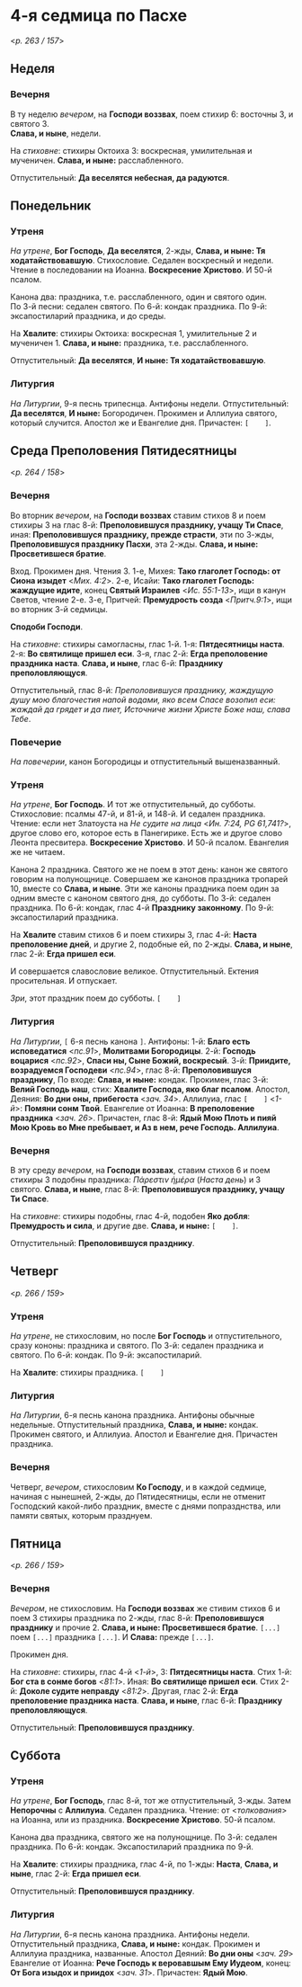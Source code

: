 
# 4-я седмица по Пасхе

<*p. 263 / 157*>

## Неделя

### Вечерня

В ту неделю *вечером*, на **Господи воззвах**, поем стихир 6: восточны 3, и святого 3.  
**Слава, и ныне**, недели. 

На *стиховне*: стихиры Октоиха 3: воскресная, умилительная и мученичен. **Слава, и ныне:** 
расслабленного. 

Отпустительный: **Да веселятся небесная, да радуются**.   
  
## Понедельник

### Утреня

*На утрене*, **Бог Господь**, **Да веселятся**, 2-жды, **Слава, и ныне: Тя ходатайствовавшую**. 
Стихословие. Седален воскресный и недели. Чтение в последовании на Иоанна. **Воскресение Христово**. 
И 50-й псалом. 

Канона два: праздника, т.е. расслабленного, один и святого один.  
По 3-й песни: седален святого. 
По 6-й: кондак праздника. 
По 9-й: эксапостиларий праздника, и до среды. 

На **Хвалите**: стихиры Октоиха: воскресная 1, умилительные 2 и мученичен 1. **Слава, и ныне:** праздника, 
т.е. расслабленного.

Отпустительный: **Да веселятся**, **И ныне: Тя ходатайствовавшую**.

### Литургия

*На Литургии*, 9-я песнь трипеснца. Антифоны недели. 
Отпустительный: **Да веселятся**, **И ныне:** Богородичен.
Прокимен и Аллилуиа святого, который случится. 
Апостол же и Евангелие дня. 
Причастен: `[    ]`. 

## Среда Преполовения Пятидесятницы 

<*p. 264 / 158*>

### Вечерня

Во вторник *вечером*, на **Господи воззвах** ставим стихов 8 и поем стихиры 3 на глас 8-й: 
**Преполовившуся празднику, учащу Ти Спасе**, иная: **Преполовившуся празднику, прежде страсти**, эти по 3-жды,  
**Преполовившуся празднику Пасхи**, эта 2-жды. **Слава, и ныне: Просветившеся братие**. 

Вход. Прокимен дня. Чтения 3. 
1-е, Михея: **Тако глаголет Господь: от Сиона изыдет** <*Мих. 4:2*>. 
2-е, Исайи: **Тако глаголет Господь: жаждущие идите**, конец **Святый Израилев** <*Ис. 55:1-13*>, ищи 
в канун Светов, чтение 2-е. 
3-е, Притчей: **Премудрость созда** <*Притч.9:1*>, ищи во вторник 3-й седмицы. 

**Сподоби Господи**. 

На *стиховне*: стихиры самогласны, глас 1-й. 1-я: **Пятдесятницы наста**. 2-я: **Во святилище пришел еси**. 
3-я, глас 2-й: **Егда преполовение праздника наста**. **Слава, и ныне**, глас 6-й: 
**Празднику преполовляющуся**. 

Отпустительный, глас 8-й: *Преполовившуся празднику, жаждущую душу мою благочестия напой водами, яко всем 
Спасе возопил еси: жаждай да грядет и да пиет, Источниче жизни Христе Боже наш, слава Тебе*. 

### Повечерие

*На повечерии*, канон Богородицы и отпустительный вышеназванный. 

### Утреня

*На утрене*, **Бог Господь**. И тот же отпустительный, до субботы. 
Стихословие: псалмы 47-й, и 81-й, и 148-й. И седален праздника. 
Чтение: если нет Златоуста на *Не судите на лица* <*Ин. 7:24, PG 61,741?*>, другое слово его, которое есть 
в Панегирике. Есть же и другое слово Леонта пресвитера. **Воскресение Христово**. И 50-й псалом. 
Евангелия же не читаем. 

Канона 2 праздника. Святого же не поем в этот день: канон же святого говорим на полунощнице. Совершаем же 
канонов праздника тропарей 10, вместе со **Слава, и ныне**. Эти же каноны праздника поем один за одним вместе 
с каноном святого дня, до субботы. 
По 3-й: седален праздника. 
По 6-й: кондак, глас 4-й **Празднику законному**. 
По 9-й: эксапостиларий праздника. 

На **Хвалите** ставим стихов 6 и поем стихиры 3, глас 4-й: **Наста преполовение дней**, и другие 2, 
подобные ей, по 2-жды. **Слава, и ныне**, глас 2-й: **Егда пришел еси**. 

И совершается славословие великое. Отпустительный. Ектения просительная. И отпускает. 

*Зри*, этот праздник поем до субботы. `[    ]` 

### Литургия

*На Литургии*, `[` 6-я песнь канона `]`. Антифоны: 
1-й: **Благо есть исповедатися** <*пс.91*>, **Молитвами Богородицы**.
2-й: **Господь воцарися** <*пс.92*>, **Спаси ны, Сыне Божий, воскресый**. 
3-й: **Приидите, возрадуемся Господеви** <*пс.94*>, глас 8-й: **Преполовившуся празднику**,
По входе: **Слава, и ныне:** кондак. 
Прокимен, глас 3-й: **Велий Господь наш**, стих: **Хвалите Господа, яко благ псалом**.
Апостол, Деяния: **Во дни оны, прибегоста** <*зач. 34*>. 
Аллилуиа, глас `[    ]` <*1-й*>: **Помяни сонм Твой**. 
Евангелие от Иоанна: **В преполовение праздника** <*зач. 26*>. 
Причастен, глас 8-й: **Ядый Мою Плоть и пияй Мою Кровь во Мне пребывает, и Аз в нем, рече Господь. 
Аллилуиа**.

### Вечерня

В эту среду *вечером*, на **Господи воззвах**, ставим стихов 6 и поем стихиры 3 подобны праздника: 
*Πάρεστιν ἡμέρα* (*Наста день*) и 3 святого. **Слава, и ныне**, глас 8-й: **Преполовившуся празднику, 
учащу Ти Спасе**. 

На *стиховне*: стихиры подобны, глас 4-й, подобен **Яко добля**: **Премудрость и сила**, и другие 
две. **Слава, и ныне:** `[    ]`.

Отпустительный: **Преполовившуся празднику**. 
  
## Четверг 

<*p. 266 / 159*>

### Утреня

*На утрене*, не стихословим, но после **Бог Господь** и отпустительного, сразу кононы: праздника и святого. 
По 3-й: седален праздника и святого. 
По 6-й: кондак. 
По 9-й: эксапостиларий. 

На **Хвалите**: стихиры праздника. `[    ]`

### Литургия

*На Литургии*, 6-я песнь канона праздника. Антифоны обычные недельные. 
Отпустительный праздника, **Слава, и ныне:** кондак. 
Прокимен святого, и Аллилуиа. 
Апостол и Евангелие дня. 
Причастен праздника. 

### Вечерня

Четверг, *вечером*, стихословим **Ко Господу**, и в каждой седмице, начиная с нынешней, 2-жды, до 
Пятидесятницы, если не отменит Господский какой-либо праздник, вместе с днями попразднства, или 
памяти святых, которым празднуем. 
  
## Пятница 

<*p. 266 / 159*>

### Вечерня

*Вечером*, не стихословим. На **Господи воззвах** же стивим стихов 6 и поем 3 стихиры праздника 
по 2-жды, глас 8-й: **Преполовившуся празднику** и прочие 2. **Слава, и ныне: Просветившеся братие**. 
`[...]` поем `[...]` праздника `[...]`. И **Слава:** прежде `[...]`. 

Прокимен дня.      
 
На *стиховне*: стихиры, глас 4-й <*1-й*>, 3: **Пятдесятницы наста**.
Стих 1-й: **Бог ста в сонме богов** <*81:1*>. Иная: **Во святилище пришел еси**. 
Стих 2-й: **Доколе судите неправду** <*81:2*>. Другая, глас 2-й: **Егда преполовение праздника наста**. 
**Слава, и ныне**, глас 6-й: **Празднику преполовляющуся**.  

Отпустительный: **Преполовившуся празднику**. 
  
## Суббота 

### Утреня

*На утрене*, **Бог Господь**, глас 8-й, тот же отпустительный, 3-жды. Затем **Непорочны** с **Аллилуиа**. 
Седален праздника. Чтение: от <*толкования*> на Иоанна, или из праздника. **Воскресение Христово**. 
50-й псалом. 

Канона два праздника, святого же на полунощнице. 
По 3-й: седален праздника. 
По 6-й: кондак. 
Эксапостиларий праздника по 9-й. 

На **Хвалите**: стихиры праздника, глас 4-й, по 1-жды: **Наста**, **Слава, и ныне**, глас 2-й: 
**Егда пришел еси**. 

Отпустительный: **Преполовившуся празднику**. 

### Литургия

*На Литургии*, 6-я песнь канона праздника. Антифоны недели. 
Отпустительный праздника, **Слава, и ныне:** кондак. 
Прокимен и Аллилуиа праздника, названные. 
Апостол Деяний: **Во дни оны** <*зач. 29*> 
Евангелие от Иоанна: **Рече Господь к веровавшым Ему Иудеом**, конец: **От Бога изыдох и приидох** 
<*зач. 31*>.
Причастен: **Ядый Мою**.   
